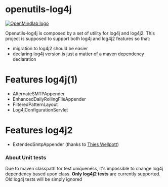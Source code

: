 # openutils-log4j

[![OpenMindlab logo](https://avatars.githubusercontent.com/u/3875817?s=100)](http://www.openmindlab.com/) 

Openutils-log4j is composed by a set of utility for log4j and log4j2.
This project is supposed to support both log4j and log4j2 features so that:
  - migration to log4j2 should be easier
  - declaring log4j version is just a matter of a maven dependency declaration

# Features log4j(1)
  - AlternateSMTPAppender
  - EnhancedDailyRollingFileAppender
  - FilteredPatternLayout
  - Log4jConfigurationServlet

# Features log4j2
  - ExtendedSmtpAppender (thanks to [Thies Wellpott])

### About Unit tests

Due to maven classpath for test uniqueness, it's impossible to change log4j dependency based upon class.
**Only log4j2 tests** are currently supported. Old log4j tests will be simply ignored


[//]: # (These are reference links used in the body of this note and get stripped out when the markdown processor does its job. There is no need to format nicely because it shouldn't be seen. Thanks SO - http://stackoverflow.com/questions/4823468/store-comments-in-markdown-syntax)


   [Thies Wellpott]: <https://issues.apache.org/jira/browse/LOG4J2-1192r>